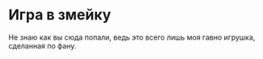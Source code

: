 # Игра в змейку

Не знаю как вы сюда попали, ведь это всего лишь моя гавно игрушка, сделанная по фану. 
